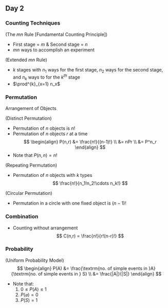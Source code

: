 ## Day 2

### Counting Techniques
(The $mn$ Rule [Fundamental Counting Principle])
- First stage = $m$ & Second stage = $n$
- $mn$ ways to accomplish an experiment

(Extended $mn$ Rule)
- $k$ stages with $n_1$ ways for the first stage, $n_2$ ways for the second stage, and $n_k$ ways to for the $k^{th}$ stage
- $\prod^{k}_{x=1} n_x$

### Permutation
Arrangement of Objects

(Distinct Permutation)
- Permutation of $n$ objects is $n!$
- Permutation of $n$ objects $r$ at a time
$$
	\begin{align}
		P(n,r) &= \frac{n!}{(n-1)!} \\
			   &= nPr \\
			   &= P^n_r
	\end{align}
$$
- Note that $P(n,n) = n!$

(Repeating Permutation)
- Permutation of $n$ objects with $k$ types
$$
	\frac{n!}{n_1!n_2!\cdots n_k!}
$$

(Circular Permutation)
- Permutation in a circle with one fixed object is $(n-1)!$

### Combination
- Counting without arrangement
$$
	C(n,r) = \frac{n!}{r!(n-r)!}
$$

### Probability
(Uniform Probability Model)
$$
	\begin{align}
		P(A) &= \frac{\textrm{no. of simple events in  }A}{\textrm{no. of simple events in } S} \\
			 &= \frac{|A|}{|S|}
	\end{align}
$$
- Note that:
	1. $0 \le P(A) \le 1$
	2. $P(\varnothing) = 0$
	3. $P(S) = 1$
